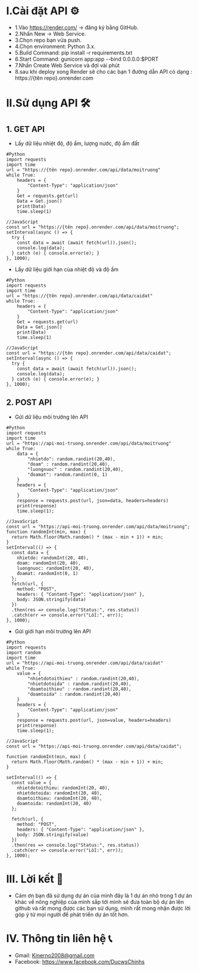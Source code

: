# I.Cài đặt API ⚙
  * 1.Vào https://render.com/ → đăng ký bằng GitHub.
  * 2.Nhấn New → Web Service.
  * 3.Chọn repo bạn vừa push.
  * 4.Chọn environment: Python 3.x.
  * 5.Build Command: pip install -r requirements.txt
  * 6.Start Command: gunicorn app:app --bind 0.0.0.0:$PORT
  * 7.Nhấn Create Web Service và đợi vài phút
  * 8.sau khi deploy xong Render sẽ cho các bạn 1 đường dẫn API có dạng : https://{tên repo}.onrender.com
# II.Sử dụng API 🛠
## 1. GET API
* Lấy dữ liệu nhiệt độ, độ ẩm, lượng nước, độ ẩm đất
```
#Python
import requests
import time
url = "https://{tên repo}.onrender.com/api/data/moitruong"
while True:
    headers = {
        "Content-Type": "application/json"
    }
    Get = requests.get(url)
    Data = Get.json()
    print(Data)
    time.sleep(1)
```
```
//JavaScript
const url = "https://{tên repo}.onrender.com/api/data/moitruong";
setInterval(async () => {
  try {
    const data = await (await fetch(url)).json();
    console.log(data);
  } catch (e) { console.error(e); }
}, 1000);
```
* Lấy dữ liệu giới hạn của nhiệt độ và độ ẩm 
```
#Python
import requests
import time
url = "https://{tên repo}.onrender.com/api/data/caidat"
while True:
    headers = {
        "Content-Type": "application/json"
    }
    Get = requests.get(url)
    Data = Get.json()
    print(Data)
    time.sleep(1)
```
```
//JavaScript
const url = "https://{tên repo}.onrender.com/api/data/caidat";
setInterval(async () => {
  try {
    const data = await (await fetch(url)).json();
    console.log(data);
  } catch (e) { console.error(e); }
}, 1000);
```
## 2. POST API
* Gửi dữ liệu môi trường lên API
```
#Python
import requests
import time
url = "https://api-moi-truong.onrender.com/api/data/moitruong"
while True:
    data = {
        "nhietdo": random.randint(20,40),
        "doam" : random.randint(20,40),
        "luongnuoc" : random.randint(20,40),
        "đoamat": random.randint(0, 1)
    }
    headers = {
        "Content-Type": "application/json"
    }
    response = requests.post(url, json=data, headers=headers)
    print(response)
    time.sleep(1);
```
```
//JavaScript
const url = "https://api-moi-truong.onrender.com/api/data/moitruong";
function randomInt(min, max) {
  return Math.floor(Math.random() * (max - min + 1)) + min;
}
setInterval(() => {
  const data = {
    nhietdo: randomInt(20, 40),
    doam: randomInt(20, 40),
    luongnuoc: randomInt(20, 40),
    đoamat: randomInt(0, 1)
  };
  fetch(url, {
    method: "POST",
    headers: { "Content-Type": "application/json" },
    body: JSON.stringify(data)
  })
  .then(res => console.log("Status:", res.status))
  .catch(err => console.error("Lỗi:", err));
}, 1000);
```
* Gửi giới hạn môi trường lên API
```
#Python
import requests
import random
import time
url = "https://api-moi-truong.onrender.com/api/data/caidat"
while True:
    value = {
        "nhietdotoithieu" : random.randint(20,40),
        "nhietdotoida" : random.randint(20,40),
        "doamtoithieu" : random.randint(20,40),
        "doamtoida" : random.randint(20,40)
    }
    headers = {
        "Content-Type": "application/json"
    }
    response = requests.post(url, json=value, headers=headers)
    print(response)
    time.sleep(1);
```
```
//JavaScript
const url = "https://api-moi-truong.onrender.com/api/data/caidat";

function randomInt(min, max) {
  return Math.floor(Math.random() * (max - min + 1)) + min;
}

setInterval(() => {
  const value = {
    nhietdotoithieu: randomInt(20, 40),
    nhietdotoida: randomInt(20, 40),
    doamtoithieu: randomInt(20, 40),
    doamtoida: randomInt(20, 40)
  };

  fetch(url, {
    method: "POST",
    headers: { "Content-Type": "application/json" },
    body: JSON.stringify(value)
  })
  .then(res => console.log("Status:", res.status))
  .catch(err => console.error("Lỗi:", err));
}, 1000);
```
# III. Lời kết 📝
* Cảm ơn bạn đã sử dụng dự án của mình đây là 1 dự án nhỏ trong 1 dự án khác về nông nghiệp của mình sắp tới mình sẽ đưa toàn bộ dự án lên github và rất mong được các bạn sử dụng, mình rất mong nhận được lời góp ý từ mọi người để phát triển dự án tốt hơn.
# IV. Thông tin liên hệ 📞
* Gmail: Kinerno2008@gmail.com
* Facebook: https://www.facebook.com/DucwsChinhs
